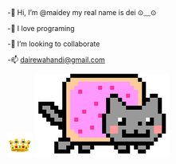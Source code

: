  -👋 Hi, I’m @maidey my real name is dei ⊙﹏⊙
 
 -👀 I love programing 
 
 -💞️ I’m looking to collaborate
 
 -📫 dairewahandi@gmail.com
 
   ![Z8Di](Z8Di.gif)
![123](123.gif)
